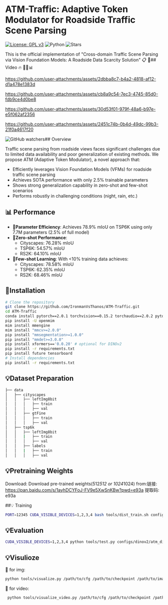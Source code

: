 # ATM-Traffic: Adaptive Token Modulator for Roadside Traffic Scene Parsing

[![License: GPL v3](https://img.shields.io/badge/License-GPLv3-blue.svg)](https://www.gnu.org/licenses/gpl-3.0)
![Python](https://img.shields.io/badge/python-v3.8+-blue.svg)
![Stars](https://img.shields.io/github/stars/IronmanVsThanos/ATM-Traffic)

This is the official implementation of "Cross-domain Traffic Scene Parsing via Vision Foundation Models: A Roadside Data Scarcity Solution"
📋
🌟## Video  🔥 🚀💡📊

https://github.com/user-attachments/assets/2dbba8c7-b4a2-4818-af12-d1a478e1383d

https://github.com/user-attachments/assets/cb8a9c54-7ec3-4745-85d0-fdb9ce4d0be8

https://github.com/user-attachments/assets/30d53f01-979f-48a6-b97e-e5f062af2356

https://github.com/user-attachments/assets/2451c74b-0b4d-49dc-99b3-21f0a4617f20

![GitHub watchers](https://img.shields.io/github/watchers/IronmanVsThanos/ATM-Traffic.svg?style=social)## Overview

Traffic scene parsing from roadside views faces significant challenges due to limited data availability and poor generalization of existing methods. We propose ATM (Adaptive Token Modulator), a novel approach that:

- Efficiently leverages Vision Foundation Models (VFMs) for roadside traffic scene parsing
- Achieves SOTA performance with only 2.5% trainable parameters
- Shows strong generalization capability in zero-shot and few-shot scenarios
- Performs robustly in challenging conditions (night, rain, etc.)

## 📊 Performance
- 🚀**Parameter Efficiency**: Achieves 78.9% mIoU on TSP6K using only 7.7M parameters (2.5% of full model)
- 🚀**Zero-shot Performance**: 
  - Cityscapes: 76.28% mIoU
  - TSP6K: 54.57% mIoU  
  - RS2K: 64.10% mIoU
- 🚀**Few-shot Learning**: With <10% training data achieves:
  - Cityscapes: 78.58% mIoU
  - TSP6K: 62.35% mIoU
  - RS2K: 68.46% mIoU

## 🚀Installation
```bash
# Clone the repository
git clone https://github.com/IronmanVsThanos/ATM-Traffic.git
cd ATM-Traffic
conda install pytorch==2.0.1 torchvision==0.15.2 torchaudio==2.0.2 pytorch-cuda=11.7 -c pytorch -c nvidia -y
pip install -U openmim
mim install mmengine
mim install "mmcv>=2.0.0"
pip install "mmsegmentation>=1.0.0"
pip install "mmdet>=3.0.0"
pip install xformers=='0.0.20' # optional for DINOv2
pip install -r requirements.txt
pip install future tensorboard
# Install dependencies
pip install -r requirements.txt
```


## 💡Dataset Preparation
```bash
├── data
│   ├── cityscapes
│   │   ├── leftImg8bit
│   │   │   ├── train
│   │   │   ├── val
│   │   ├── gtFine
│   │   │   ├── train
│   │   │   ├── val
│   ├── tsp6k
│   │   ├── leftImg8bit
│   │   |   ├── train
│   │   │   ├── val
│   │   ├── labels
│   │   |   ├── train
│   │   │   ├── val
```
## 💡Pretraining Weights
Download: Download pre-trained weights(512*512 or 1024*1024) 
from:链接: https://pan.baidu.com/s/1ayhDCYFoJ-FV9e5XwSnKBw?pwd=e93a 提取码: e93a 


##💡 Training
```bash
PORT=12345 CUDA_VISIBLE_DEVICES=1,2,3,4 bash tools/dist_train.sh configs/dinov2/atm_dinov2_mask2former_1024x1024_bs4x2.py NUM_GPUS
```
## 💡Evaluation
```bash
CUDA_VISIBLE_DEVICES=1,2,3,4 python tools/test.py configs/dinov2/atm_dinov2_mask2former_1024x1024_bs4x2.py  work_dirs/atm_dinov2_mask2former_1024x1024_bs4x2/iter_40000.pth --backbone ./checkpoints/dinov2_converted_1024x1024.pth
```
## 💡Visulioze
 🚀 for img:
```bash
python tools/visualize.py /path/to/cfg /path/to/checkpoint /path/to/images --backbone /path/to/converted_backbone
```
 🚀 for video:
```bash
 python tools/visualize_video.py /path/to/cfg /path/to/checkpoint /path/to/images --backbone /path/to/converted_backbone
```


